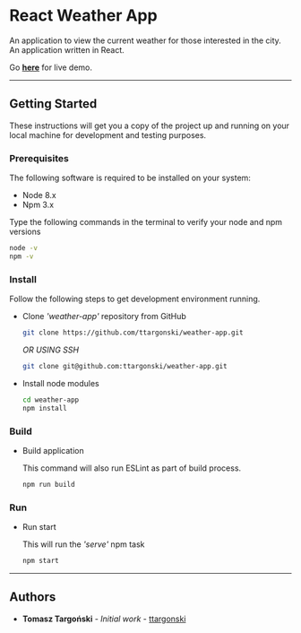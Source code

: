 # React Weather App

An application to view the current weather for those interested in the city. An application written in React.

Go **[here](https://ttargonski.github.io/weather-app/index.html)** for live demo.

---

## Getting Started

These instructions will get you a copy of the project up and running on your local machine for development and testing purposes.

### Prerequisites

The following software is required to be installed on your system:

- Node 8.x
- Npm 3.x

Type the following commands in the terminal to verify your node and npm versions

```bash
node -v
npm -v
```

### Install

Follow the following steps to get development environment running.

- Clone _'weather-app'_ repository from GitHub

  ```bash
  git clone https://github.com/ttargonski/weather-app.git
  ```

  _OR USING SSH_

  ```bash
  git clone git@github.com:ttargonski/weather-app.git
  ```

- Install node modules

  ```bash
  cd weather-app
  npm install
  ```

### Build

- Build application

  This command will also run ESLint as part of build process.

  ```bash
  npm run build
  ```

### Run

- Run start

  This will run the _'serve'_ npm task

  ```bash
  npm start
  ```



---

## Authors

* **Tomasz Targoński** - *Initial work* - [ttargonski](https://github.com/ttargonski)


